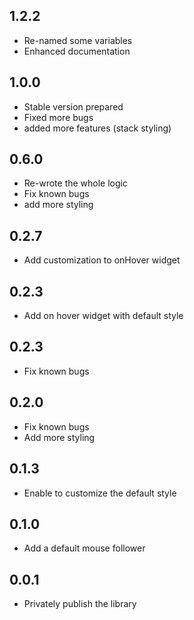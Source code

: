 ## 1.2.2
* Re-named some variables
* Enhanced documentation

## 1.0.0
* Stable version prepared
* Fixed more bugs
* added more features (stack styling)

## 0.6.0
* Re-wrote the whole logic
* Fix known bugs
* add more styling

## 0.2.7
* Add customization to onHover widget

## 0.2.3
* Add on hover widget with default style

## 0.2.3
* Fix known bugs

## 0.2.0
* Fix known bugs
* Add more styling

## 0.1.3
* Enable to customize the default style

## 0.1.0
* Add a default mouse follower

## 0.0.1
* Privately publish the library
